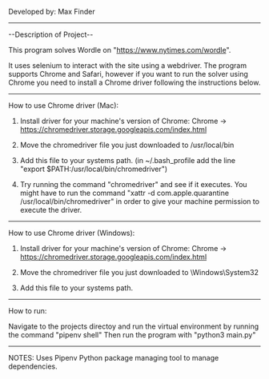 Developed by: Max Finder

-------------------------------------------------------------------

--Description of Project--

This program solves Wordle on "https://www.nytimes.com/wordle".

It uses selenium to interact with the site using a webdriver. The program supports Chrome and Safari, however if you want to run the solver using Chrome you need to install a Chrome driver following the instructions below.

-------------------------------------------------------------------

How to use Chrome driver (Mac):

1. Install driver for your machine's version of Chrome:
	 Chrome -> https://chromedriver.storage.googleapis.com/index.html

2. Move the chromedriver file you just downloaded to /usr/local/bin

3. Add this file to your systems path.
	 (in ~/.bash_profile add the line "export $PATH:/usr/local/bin/chromedriver")

4. Try running the command "chromedriver" and see if it executes. You might have to run the command "xattr -d com.apple.quarantine /usr/local/bin/chromedriver" in order to give your machine permission to execute the driver.

-------------------------------------------------------------------

How to use Chrome driver (Windows):

1. Install driver for your machine's version of Chrome:
	 Chrome -> https://chromedriver.storage.googleapis.com/index.html

2. Move the chromedriver file you just downloaded to \Windows\System32

3. Add this file to your systems path.

-------------------------------------------------------------------

How to run:

Navigate to the projects directoy and run the virtual environment by running the command "pipenv shell"
Then run the program with "python3 main.py"

-------------------------------------------------------------------

NOTES:
Uses Pipenv Python package managing tool to manage dependencies.